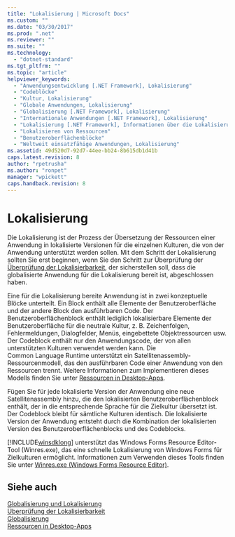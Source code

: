 ```yaml
---
title: "Lokalisierung | Microsoft Docs"
ms.custom: ""
ms.date: "03/30/2017"
ms.prod: ".net"
ms.reviewer: ""
ms.suite: ""
ms.technology: 
  - "dotnet-standard"
ms.tgt_pltfrm: ""
ms.topic: "article"
helpviewer_keywords: 
  - "Anwendungsentwicklung [.NET Framework], Lokalisierung"
  - "Codeblöcke"
  - "Kultur, Lokalisierung"
  - "Globale Anwendungen, Lokalisierung"
  - "Globalisierung [.NET Framework], Lokalisierung"
  - "Internationale Anwendungen [.NET Framework], Lokalisierung"
  - "Lokalisierung [.NET Framework], Informationen über die Lokalisierung"
  - "Lokalisieren von Ressourcen"
  - "Benutzeroberflächenblöcke"
  - "Weltweit einsatzfähige Anwendungen, Lokalisierung"
ms.assetid: 49d520d7-92d7-44ee-bb24-8b615db1d41b
caps.latest.revision: 8
author: "rpetrusha"
ms.author: "ronpet"
manager: "wpickett"
caps.handback.revision: 8
---
```

# Lokalisierung
Die Lokalisierung ist der Prozess der Übersetzung der Ressourcen einer Anwendung in lokalisierte Versionen für die einzelnen Kulturen, die von der Anwendung unterstützt werden sollen.  Mit dem Schritt der Lokalisierung sollten Sie erst beginnen, wenn Sie den Schritt zur Überprüfung der [Überprüfung der Lokalisierbarkeit](../../../docs/standard/globalization-localization/localizability-review.md), der sicherstellen soll, dass die globalisierte Anwendung für die Lokalisierung bereit ist, abgeschlossen haben.  
  
 Eine für die Lokalisierung bereite Anwendung ist in zwei konzeptuelle Blöcke unterteilt. Ein Block enthält alle Elemente der Benutzeroberfläche und der andere Block den ausführbaren Code.  Der Benutzeroberflächenblock enthält lediglich lokalisierbare Elemente der Benutzeroberfläche für die neutrale Kultur, z. B. Zeichenfolgen, Fehlermeldungen, Dialogfelder, Menüs, eingebettete Objektressourcen usw.  Der Codeblock enthält nur den Anwendungscode, der von allen unterstützten Kulturen verwendet werden kann.  Die Common Language Runtime unterstützt ein Satellitenassembly\-Ressourcenmodell, das den ausführbaren Code einer Anwendung von den Ressourcen trennt.  Weitere Informationen zum Implementieren dieses Modells finden Sie unter [Ressourcen in Desktop\-Apps](../../../docs/framework/resources/index.md).  
  
 Fügen Sie für jede lokalisierte Version der Anwendung eine neue Satellitenassembly hinzu, die den lokalisierten Benutzeroberflächenblock enthält, der in die entsprechende Sprache für die Zielkultur übersetzt ist.  Der Codeblock bleibt für sämtliche Kulturen identisch.  Die lokalisierte Version der Anwendung entsteht durch die Kombination der lokalisierten Version des Benutzeroberflächenblocks und des Codeblocks.  
  
 [!INCLUDE[winsdklong](../../../includes/winsdklong-md.md)] unterstützt das Windows Forms Resource Editor\-Tool \(Winres.exe\), das eine schnelle Lokalisierung von Windows Forms für Zielkulturen ermöglicht.  Informationen zum Verwenden dieses Tools finden Sie unter [Winres.exe \(Windows Forms Resource Editor\)](../../../docs/framework/tools/winres-exe-windows-forms-resource-editor.md).  
  
## Siehe auch  
 [Globalisierung und Lokalisierung](../../../docs/standard/globalization-localization/index.md)   
 [Überprüfung der Lokalisierbarkeit](../../../docs/standard/globalization-localization/localizability-review.md)   
 [Globalisierung](../../../docs/standard/globalization-localization/globalization.md)   
 [Ressourcen in Desktop\-Apps](../../../docs/framework/resources/index.md)